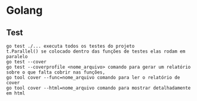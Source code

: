 # Golang

## Test

    go test ./... executa todos os testes do projeto
    t.Parallel() se colocado dentro das funções de testes elas rodam em paralelo
    go test --cover
    go test --coverprofile <nome_arquivo> comando para gerar um relatório sobre o que falta cobrir nas funções, 
    go tool cover --func=nome_arquivo comando para ler o relatório de cover
    go tool cover --html=nome_arquivo comando para mostrar detalhadamente em html
